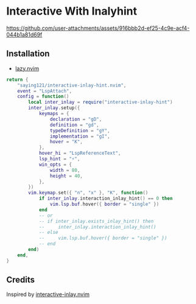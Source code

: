 # Interactive With Inalyhint

<https://github.com/user-attachments/assets/916bbb2d-ef25-4c9e-acf4-044b1a81d69f>

## Installation

- [lazy.nvim](https://github.com/folke/lazy.nvim)

```lua
return {
    "saying121/interactive-inlay-hint.nvim",
    event = "LspAttach",
    config = function()
        local inter_inlay = require("interactive-inlay-hint")
        inter_inlay.setup({
            keymaps = {
                declaration = "gD",
                definition = "gd",
                typeDefinition = "gY",
                implementation = "gI",
                hover = "K",
            },
            hover_hi = "LspReferenceText",
            lsp_hint = "⚡",
            win_opts = {
                width = 80,
                height = 40,
            },
        })
        vim.keymap.set({ "n", "x" }, "K", function()
            if inter_inlay.interaction_inlay_hint() == 0 then
                vim.lsp.buf.hover({ border = "single" })
            end
            -- or
            -- if inter_inlay.exists_inlay_hint() then
            --     inter_inlay.interaction_inlay_hint()
            -- else
            --     vim.lsp.buf.hover({ border = "single" })
            -- end
        end)
    end,
}
```

## Credits

Inspired by [interactive-inlay.nvim](https://github.com/llllvvuu/interactive-inlay.nvim)
